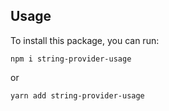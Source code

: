 ## Usage

To install this package, you can run:

`npm i string-provider-usage` 

or

`yarn add string-provider-usage` 